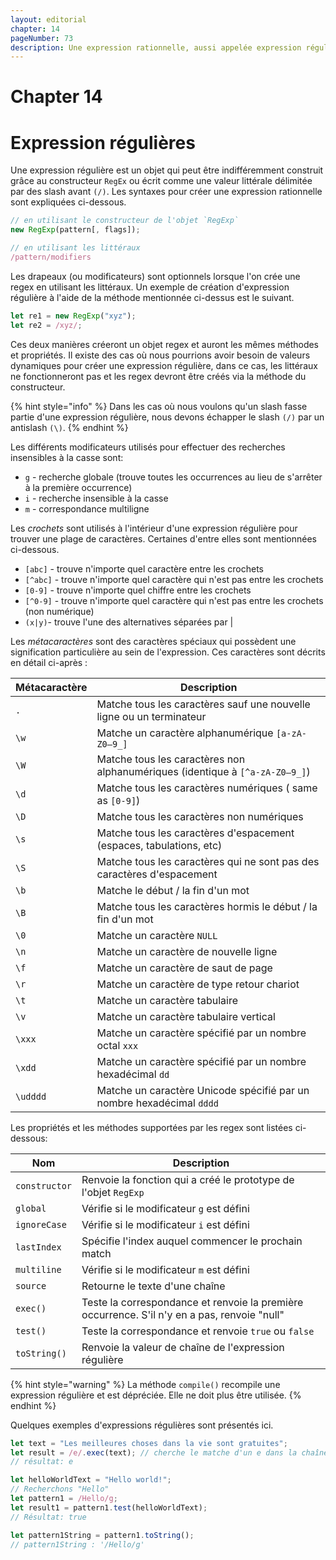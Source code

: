 ```yaml
---
layout: editorial
chapter: 14
pageNumber: 73
description: Une expression rationnelle, aussi appelée expression régulière et abrégé "regex", est un outil puissant pour la correspondance de modèles et la recherche à l'intérieur des chaînes. Les regex apportent une manière rapide et flexible de chercher, faire correspondre et manipuler le texte en se basant sur des modèles spécifiques.
---
```


# Chapter 14

# Expression régulières

Une expression régulière est un objet qui peut être indifféremment construit grâce au constructeur `RegEx` ou écrit comme une valeur littérale délimitée par des slash avant `(/)`. Les syntaxes pour créer une expression rationnelle sont expliquées ci-dessous.

```javascript
// en utilisant le constructeur de l'objet `RegExp`
new RegExp(pattern[, flags]);

// en utilisant les littéraux
/pattern/modifiers
```

Les drapeaux (ou modificateurs) sont optionnels lorsque l'on crée une regex en utilisant les littéraux. Un exemple de création d'expression régulière à l'aide de la méthode mentionnée ci-dessus est le suivant.

```javascript
let re1 = new RegExp("xyz");
let re2 = /xyz/;
```

Ces deux manières créeront un objet regex et auront les mêmes méthodes et propriétés. Il existe des cas où nous pourrions avoir besoin de valeurs dynamiques pour créer une expression régulière, dans ce cas, les littéraux ne fonctionneront pas et les regex devront être créés via la méthode du constructeur.

{% hint style="info" %}
Dans les cas où nous voulons qu'un slash fasse partie d'une expression régulière, nous devons échapper le slash `(/)` par un antislash `(\)`.
{% endhint %}

Les différents modificateurs utilisés pour effectuer des recherches insensibles à la casse sont:

- `g` - recherche globale (trouve toutes les occurrences au lieu de s'arrêter à la première occurrence)
- `i` - recherche insensible à la casse
- `m` - correspondance multiligne

Les _crochets_ sont utilisés à l'intérieur d'une expression régulière pour trouver une plage de caractères. Certaines d'entre elles sont mentionnées ci-dessous.

- `[abc]` - trouve n'importe quel caractère entre les crochets
- `[^abc]` - trouve n'importe quel caractère qui n'est pas entre les crochets
- `[0-9]` - trouve n'importe quel chiffre entre les crochets
- `[^0-9]` - trouve n'importe quel caractère qui n'est pas entre les crochets (non numérique)
- `(x|y)`- trouve l'une des alternatives séparées par |

Les _métacaractères_ sont des caractères spéciaux qui possèdent une signification particulière au sein de l'expression. Ces caractères sont décrits en détail ci-après :

| Métacaractère | Description                                                                  |
| ------------- | ---------------------------------------------------------------------------- |
| `.`           | Matche tous les caractères sauf une nouvelle ligne ou un terminateur         |
| `\w`          | Matche un caractère alphanumérique `[a-zA-Z0–9_]`                            |
| `\W`          | Matche tous les caractères non alphanumériques (identique à `[^a-zA-Z0–9_]`) |
| `\d`          | Matche tous les caractères numériques ( same as `[0-9]`)                     |
| `\D`          | Matche tous les caractères non numériques                                    |
| `\s`          | Matche tous les caractères d'espacement (espaces, tabulations, etc)          |
| `\S`          | Matche tous les caractères qui ne sont pas des caractères d'espacement       |
| `\b`          | Matche le début / la fin d'un mot                                            |
| `\B`          | Matche tous les caractères hormis le début / la fin d'un mot                 |
| `\0`          | Matche un caractère `NULL`                                                   |
| `\n`          | Matche un caractère de nouvelle ligne                                        |
| `\f`          | Matche un caractère de saut de page                                          |
| `\r`          | Matche un caractère de type retour chariot                                   |
| `\t`          | Matche un caractère tabulaire                                                |
| `\v`          | Matche un caractère tabulaire vertical                                       |
| `\xxx`        | Matche un caractère spécifié par un nombre octal `xxx`                       |
| `\xdd`        | Matche un caractère spécifié par un nombre hexadécimal `dd`                  |
| `\udddd`      | Matche un caractère Unicode spécifié par un nombre hexadécimal `dddd`        |

Les propriétés et les méthodes supportées par les regex sont listées ci-dessous:

| Nom           | Description                                                                                  |
| ------------- | -------------------------------------------------------------------------------------------- |
| `constructor` | Renvoie la fonction qui a créé le prototype de l'objet `RegExp`                              |
| `global`      | Vérifie si le modificateur `g` est défini                                                    |
| `ignoreCase`  | Vérifie si le modificateur `i` est défini                                                    |
| `lastIndex`   | Spécifie l'index auquel commencer le prochain match                                          |
| `multiline`   | Vérifie si le modificateur `m` est défini                                                    |
| `source`      | Retourne le texte d'une chaîne                                                               |
| `exec()`      | Teste la correspondance et renvoie la première occurrence. S'il n'y en a pas, renvoie "null" |
| `test()`      | Teste la correspondance et renvoie `true` ou `false`                                         |
| `toString()`  | Renvoie la valeur de chaîne de l'expression régulière                                        |

{% hint style="warning" %}
La méthode `compile()` recompile une expression régulière et est dépréciée. Elle ne doit plus être utilisée.
{% endhint %}

Quelques exemples d'expressions régulières sont présentés ici.

```javascript
let text = "Les meilleures choses dans la vie sont gratuites";
let result = /e/.exec(text); // cherche le matche d'un e dans la chaîne "text"
// résultat: e

let helloWorldText = "Hello world!";
// Recherchons "Hello"
let pattern1 = /Hello/g;
let result1 = pattern1.test(helloWorldText);
// Résultat: true

let pattern1String = pattern1.toString();
// pattern1String : '/Hello/g'
```
